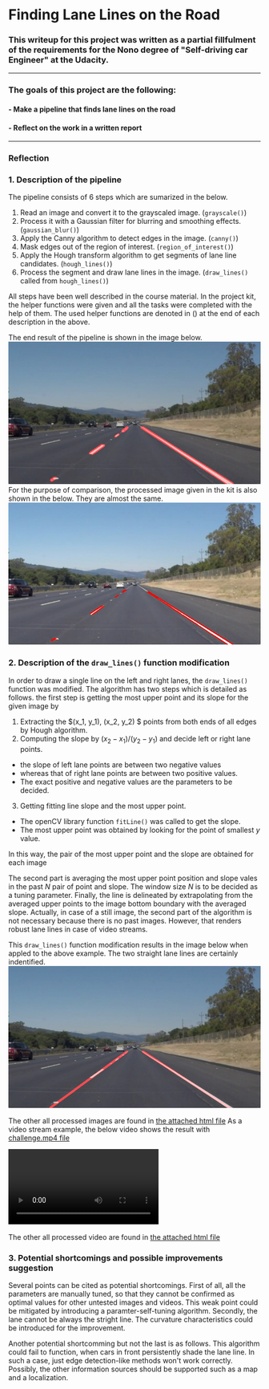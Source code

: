 # Finding Lane Lines on the Road

### This writeup for this project was written as a partial fillfulment of the requirements for the Nono degree of "Self-driving car Engineer" at the Udacity.

---
### The goals of this project are the following:
#### - Make a pipeline that finds lane lines on the road
#### - Reflect on the work in a written report

[//]: # (Image References)

[image1]: ./examples/line-segments-example.jpg
[image2]: ./test_images_output/solidWhiteRight_segment.jpg
[image3]: ./test_images_output/solidWhiteRight.jpg
[image4]: ./examples/P1_example.mp4
[image5]: ./test_videos_out/solidWhiteRight.mp4
[image6]: ./test_videos_out/challenge.mp4


---

### Reflection

### 1. Description of the pipeline

The pipeline consists of 6 steps which are sumarized in the below. 
1. Read an image and convert it to the grayscaled image. (`grayscale()`)
2. Process it with a Gaussian filter for blurring and smoothing effects. (`gaussian_blur()`)
3. Apply the Canny algorithm to detect edges in the image. (`canny()`)
4. Mask edges out of the region of interest. (`region_of_interest()`)
5. Apply the Hough transform algorithm to get segments of lane line candidates. (`hough_lines()`)
6. Process the segment and draw lane lines in the image. (`draw_lines()` called from `hough_lines()`)

All steps have been well described in the course material. In the project kit, the helper functions were given and all the tasks were completed with the help of them. The used helper functions are denoted in () at the end of each description in the above.

The end result of the pipeline is shown in the image below.
![Example given][image2]
For the purpose of comparison, the processed image given in the kit is also shown in the below.
They are almost the same.
![Example given][image1]

### 2. Description of the `draw_lines()` function modification
In order to draw a single line on the left and right lanes, the `draw_lines()` function was modified.
The algorithm has two steps which is detailed as follows.
the first step is getting the most upper point and its slope for the given image by
1. Extracting the $(x_1, y_1), (x_2, y_2) $ points from both ends of all edges by Hough algorithm.
2. Computing the slope by $(x_2-x_1)/(y_2-y_1)$ and decide left or right lane points.
 - the slope of left lane points are between two negative values
 - whereas that of right lane points are between two positive values.
 - The exact positive and negative values are the parameters to be decided.
3. Getting fitting line slope and the most upper point.
 - The openCV library function `fitLine()` was called to get the slope.
 - The most upper point was obtained by looking for the point of smallest $y$ value.
 
In this way, the pair of the most upper point and the slope are obtained for each image

The second part is averaging the most upper point position and slope vales in the past $N$ pair of point and slope.
The window size $N$ is to be decided as a tuning parameter.
Finally, the line is delineated by extrapolating from the averaged upper points to the image bottom boundary with the averaged slope.
Actually, in case of a still image, the second part of the algorithm is not necessary because there is no past images. However, that renders robust lane lines in case of video streams.

This `draw_lines()` function modification results in the image below when appled to the above example. The two straight lane lines are certainly indentified.
![Example given][image3]

The other all processed images are found in [the attached html file](file://CarND-LaneLines-P1-jungpil.html)
As a video stream example, the below video shows the result with [challenge.mp4 file](file://test_videos_output/challenge.mp4)

![Example given][image6]

The other all processed video are found in [the attached html file](file://CarND-LaneLines-P1-jungpil.html)

### 3. Potential shortcomings and possible improvements suggestion
Several points can be cited as potential shortcomings.
First of all, all the parameters are manually tuned, so that they cannot be confirmed as optimal values for other untested images and videos. This weak point could be mitigated by introducing a paramter-self-tuning algorithm.
Secondly, the lane cannot be always the stright line. The curvature characteristics could be introduced for the improvement.

Another potential shortcomming but not the last is as follows.
This algorithm could fail to function, when cars in front persistently shade the lane line.
In such a case, just edge detection-like methods won't work correctly. Possibly, the other information sources should be supported such as a map and a localization.